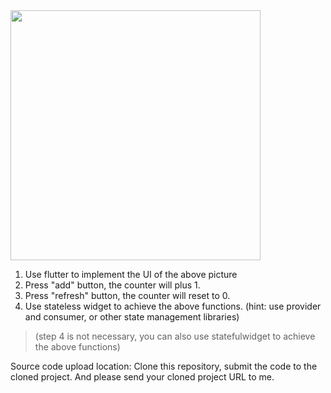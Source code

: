 <img src="https://aiservice.s3-ap-northeast-1.amazonaws.com/tmp/sample3.png" width="400" align="middle" />


1. Use flutter to implement the UI of the above picture
2. Press "add" button,  the counter will plus 1. 
3. Press "refresh" button,  the counter will reset to 0.
4. Use stateless widget to achieve the above functions. (hint:  use provider and consumer,  or other state management libraries)
> (step  4 is not necessary,  you can also use statefulwidget to achieve the above functions)

Source code upload location:
Clone this repository,   submit the code to the cloned project.  And please send your cloned project URL to me.
